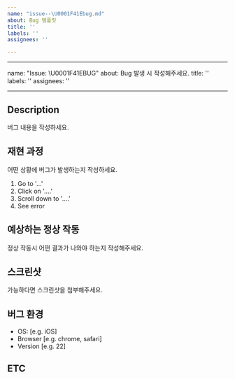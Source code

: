```yaml
---
name: "issue--\U0001F41Ebug.md"
about: Bug 템플릿
title: ''
labels: ''
assignees: ''

---
```


---
name: "Issue: \U0001F41EBUG"
about: Bug 발생 시 작성해주세요.
title: ''
labels: ''
assignees: ''

---

## Description
버그 내용을 작성하세요.


## 재현 과정
어떤 상황에 버그가 발생하는지 작성하세요.
1. Go to '...'
2. Click on '....'
3. Scroll down to '....'
4. See error


## 예상하는 정상 작동
정상 작동시 어떤 결과가 나와야 하는지 작성해주세요.


## 스크린샷
가능하다면 스크린샷을 첨부해주세요.


## 버그 환경
- OS: [e.g. iOS]
- Browser [e.g. chrome, safari]
- Version [e.g. 22]


## ETC
